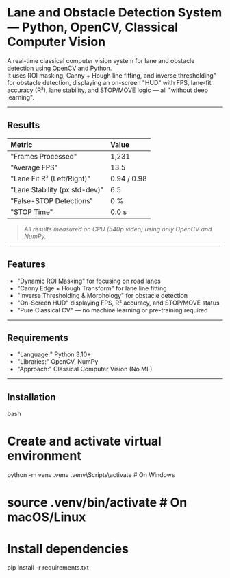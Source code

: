 # Lane and Obstacle Detection System — Python, OpenCV, Classical Computer Vision

A real-time classical computer vision system for lane and obstacle detection using OpenCV and Python.  
It uses ROI masking, Canny + Hough line fitting, and inverse thresholding" for obstacle detection, displaying an on-screen "HUD" with FPS, lane-fit accuracy (R²), lane stability, and STOP/MOVE logic — all "without deep learning".

---

## Results
| Metric | Value |
|:--|:--|
| "Frames Processed" | 1,231 |
| "Average FPS" | 13.5 |
| "Lane Fit R² (Left/Right)" | 0.94 / 0.98 |
| "Lane Stability (px std-dev)" | 6.5 |
| "False-STOP Detections" | 0 % |
| "STOP Time" | 0.0 s |

>  *All results measured on CPU (540p video) using only OpenCV and NumPy.*

---

## Features
- "Dynamic ROI Masking" for focusing on road lanes  
- "Canny Edge + Hough Transform" for lane line fitting  
- "Inverse Thresholding & Morphology" for obstacle detection  
- "On-Screen HUD" displaying FPS, R² accuracy, and STOP/MOVE status  
- "Pure Classical CV" — no machine learning or pre-training required  

---

##  Requirements
- "Language:" Python 3.10+
- "Libraries:" OpenCV, NumPy  
- "Approach:" Classical Computer Vision (No ML)

---

## Installation
bash
# Create and activate virtual environment
python -m venv .venv
.venv\Scripts\activate    # On Windows
# source .venv/bin/activate  # On macOS/Linux

# Install dependencies
pip install -r requirements.txt



